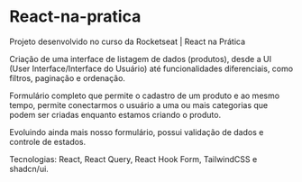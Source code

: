 # React-na-pratica
Projeto desenvolvido no curso da Rocketseat | React na Prática

Criação de uma interface de listagem de dados (produtos), desde a UI (User Interface/Interface do Usuário) até funcionalidades diferenciais, como filtros, paginação e ordenação. 

Formulário completo que permite o cadastro de um produto e ao mesmo tempo, permite conectarmos o usuário a uma ou mais categorias que podem ser criadas enquanto estamos criando o produto.

Evoluindo ainda mais nosso formulário, possui validação de dados e controle de estados.

Tecnologias: React, React Query, React Hook Form, TailwindCSS e shadcn/ui.




